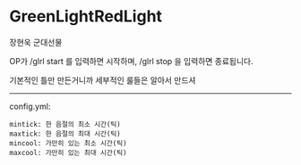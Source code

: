 # GreenLightRedLight
장현욱 군대선물

OP가 /glrl start 를 입력하면 시작하며, /glrl stop 을 입력하면 종료됩니다.

기본적인 틀만 만든거니까 세부적인 룰들은 알아서 만드셔

<hr/>

config.yml:

    mintick: 한 음절의 최소 시간(틱)
    maxtick: 한 음절의 최대 시간(틱)
    mincool: 가만히 있는 최소 시간(틱)
    maxcool: 가만히 있는 최대 시간(틱)
